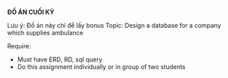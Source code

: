 **ĐỒ ÁN CUỐI KỲ**

Lưu ý: Đồ án này chỉ để lấy bonus
Topic: Design a database for a company which supplies ambulance

Require:
- Must have ERD, RD, sql query
- Do this assignment individually or in group of two students
